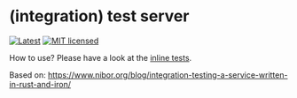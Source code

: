 # (integration) test server

[![Latest](https://img.shields.io/github/release/ChriFo/test-server-rs.svg?label=latest)](https://github.com/ChriFo/test-server-rs/releases/latest)
[![MIT licensed](https://img.shields.io/badge/license-MIT-blue.svg)](./LICENSE)

How to use? Please have a look at the [inline tests](https://github.com/ChriFo/test-server-rs/blob/master/src/lib.rs#L85).

Based on: https://www.nibor.org/blog/integration-testing-a-service-written-in-rust-and-iron/